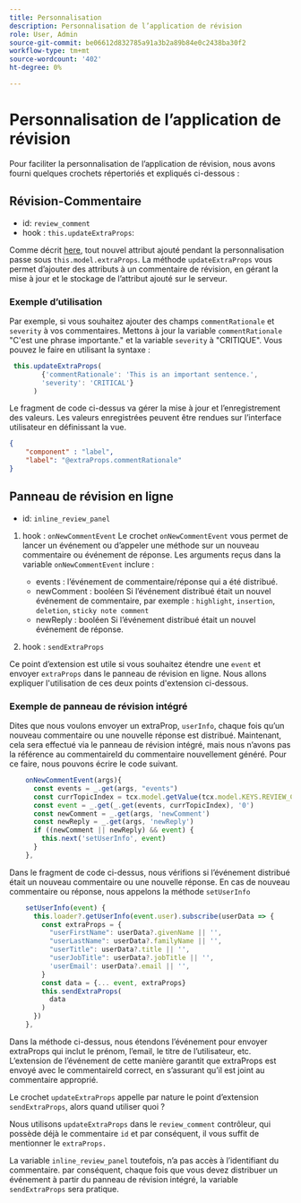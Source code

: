 ```yaml
---
title: Personnalisation
description: Personnalisation de l’application de révision
role: User, Admin
source-git-commit: be06612d832785a91a3b2a89b84e0c2438ba30f2
workflow-type: tm+mt
source-wordcount: '402'
ht-degree: 0%

---
```



# Personnalisation de l’application de révision

Pour faciliter la personnalisation de l’application de révision, nous avons fourni quelques crochets répertoriés et expliqués ci-dessous :

## Révision-Commentaire

- id: `review_comment`
- hook : `this.updateExtraProps`:

Comme décrit [here](../../aem_guides_framework/basic-customisation.md), tout nouvel attribut ajouté pendant la personnalisation passe sous `this.model.extraProps`. La méthode `updateExtraProps` vous permet d’ajouter des attributs à un commentaire de révision, en gérant la mise à jour et le stockage de l’attribut ajouté sur le serveur.

### Exemple d’utilisation

Par exemple, si vous souhaitez ajouter des champs `commentRationale` et `severity` à vos commentaires.
Mettons à jour la variable `commentRationale` &quot;C&#39;est une phrase importante.&quot; et la variable `severity` à &quot;CRITIQUE&quot;.
Vous pouvez le faire en utilisant la syntaxe :

```typescript
 this.updateExtraProps(
        {'commentRationale': 'This is an important sentence.',
        'severity': 'CRITICAL'}
      )
```

Le fragment de code ci-dessus va gérer la mise à jour et l’enregistrement des valeurs. Les valeurs enregistrées peuvent être rendues sur l’interface utilisateur en définissant la vue.

```JSON
{
    "component" : "label",
    "label": "@extraProps.commentRationale"
}
```

## Panneau de révision en ligne

- id: `inline_review_panel`

1. hook : `onNewCommentEvent`
Le crochet `onNewCommentEvent` vous permet de lancer un événement ou d’appeler une méthode sur un nouveau commentaire ou événement de réponse.
Les arguments reçus dans la variable `onNewCommentEvent` inclure :
   - events : l’événement de commentaire/réponse qui a été distribué.
   - newComment : booléen Si l’événement distribué était un nouvel événement de commentaire, par exemple : `highlight`, `insertion`, `deletion`, `sticky note comment`
   - newReply : booléen Si l’événement distribué était un nouvel événement de réponse.

2. hook : `sendExtraProps`

Ce point d’extension est utile si vous souhaitez étendre une `event` et envoyer `extraProps` dans le panneau de révision en ligne. Nous allons expliquer l&#39;utilisation de ces deux points d&#39;extension ci-dessous.

### Exemple de panneau de révision intégré

Dites que nous voulons envoyer un extraProp, `userInfo`, chaque fois qu’un nouveau commentaire ou une nouvelle réponse est distribué. Maintenant, cela sera effectué via le panneau de révision intégré, mais nous n’avons pas la référence au commentaireId du commentaire nouvellement généré. Pour ce faire, nous pouvons écrire le code suivant.

```typescript
    onNewCommentEvent(args){
      const events = _.get(args, "events")
      const currTopicIndex = tcx.model.getValue(tcx.model.KEYS.REVIEW_CURR_TOPIC) || this.model.currTopicIndex || "0"
      const event = _.get(_.get(events, currTopicIndex), '0')
      const newComment = _.get(args, 'newComment')
      const newReply = _.get(args, 'newReply')
      if ((newComment || newReply) && event) {
        this.next('setUserInfo', event)
      }
    },
```

Dans le fragment de code ci-dessus, nous vérifions si l’événement distribué était un nouveau commentaire ou une nouvelle réponse. En cas de nouveau commentaire ou réponse, nous appelons la méthode `setUserInfo`

```typescript
    setUserInfo(event) {
      this.loader?.getUserInfo(event.user).subscribe(userData => {
        const extraProps = {
          "userFirstName": userData?.givenName || '',
          "userLastName": userData?.familyName || '',
          "userTitle": userData?.title || '',
          "userJobTitle": userData?.jobTitle || '',
          'userEmail': userData?.email || '',
        }
        const data = {... event, extraProps}
        this.sendExtraProps(
          data
        )
      })
    },
```

Dans la méthode ci-dessus, nous étendons l’événement pour envoyer extraProps qui inclut le prénom, l’email, le titre de l’utilisateur, etc. L’extension de l’événement de cette manière garantit que extraProps est envoyé avec le commentaireId correct, en s’assurant qu’il est joint au commentaire approprié.

Le crochet `updateExtraProps` appelle par nature le point d’extension `sendExtraProps`, alors quand utiliser quoi ?

Nous utilisons `updateExtraProps` dans le `review_comment` contrôleur, qui possède déjà le commentaire `id` et par conséquent, il vous suffit de mentionner le `extraProps.`

La variable `inline_review_panel` toutefois, n’a pas accès à l’identifiant du commentaire. par conséquent, chaque fois que vous devez distribuer un événement à partir du panneau de révision intégré, la variable `sendExtraProps` sera pratique.
